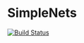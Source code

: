 # SimpleNets

[![Build Status](https://travis-ci.org/gogogehring/SimpleNets.jl.png)](https://travis-ci.org/gogogehring/SimpleNets.jl)

